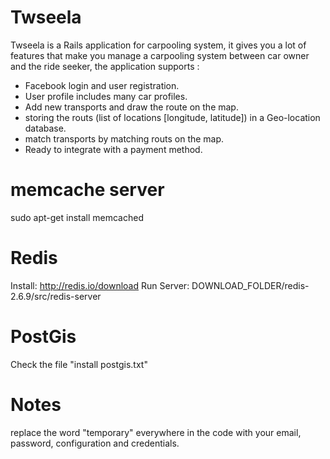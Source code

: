 # Twseela
Twseela is a Rails application for carpooling system, it gives you a lot of features that make you manage a carpooling system between car owner and the ride seeker, the application supports : 
- Facebook login and user registration.
- User profile includes many car profiles.
- Add new transports and draw the route on the map.
- storing the routs (list of locations [longitude, latitude]) in a Geo-location database.
- match transports by matching routs on the map.
- Ready to integrate with a payment method.

# memcache server
sudo apt-get install memcached


# Redis
Install: http://redis.io/download
Run Server: DOWNLOAD_FOLDER/redis-2.6.9/src/redis-server

# PostGis
Check the file "install postgis.txt"

# Notes
replace the word "temporary" everywhere in the code with your email, password, configuration and credentials.
